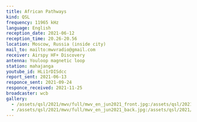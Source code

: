 ```yaml
---
title: African Pathways
kind: QSL
frequency: 11965 kHz
language: English
reception_date: 2021-06-12
reception_time: 20.26-20.56
location: Moscow, Russia (inside city)
mail_to: mailto:mwvradio@gmail.com
receiver: Airspy HF+ Discovery
antenna: Youloop magnetic loop
station: mahajanga
youtube_id: HLi1rDISdcc
report_sent: 2021-06-13
responce_sent: 2021-09-24
responce_received: 2021-11-25
broadcaster: wcb
gallery:
  - /assets/qsl/2021/mwv/full/mwv_en_jun2021_front.jpg:/assets/qsl/2021/mwv/small/mwv_en_jun2021_front.jpg
  - /assets/qsl/2021/mwv/full/mwv_en_jun2021_back.jpg:/assets/qsl/2021/mwv/small/mwv_en_jun2021_back.jpg
---
```

